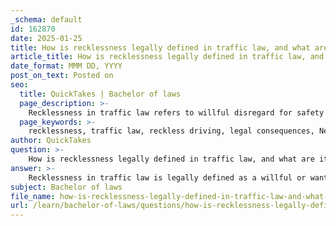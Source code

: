 ```yaml
---
_schema: default
id: 162870
date: 2025-01-25
title: How is recklessness legally defined in traffic law, and what are its consequences?
article_title: How is recklessness legally defined in traffic law, and what are its consequences?
date_format: MMM DD, YYYY
post_on_text: Posted on
seo:
  title: QuickTakes | Bachelor of laws
  page_description: >-
    Recklessness in traffic law refers to willful disregard for safety while driving, with serious consequences including fines, points on driving records, and potential jail time.
  page_keywords: >-
    recklessness, traffic law, reckless driving, legal consequences, New York Vehicle & Traffic Laws, negligent driving, safety, public highway, excessive speeding, aggressive driving, traffic violations, legal penalties
author: QuickTakes
question: >-
    How is recklessness legally defined in traffic law, and what are its consequences?
answer: >-
    Recklessness in traffic law is legally defined as a willful or wanton disregard for the safety of others while operating a vehicle. This behavior is characterized by a gross lack of care and an indifference to the potential consequences of one's actions. For instance, New York Vehicle & Traffic Laws § 1212 defines reckless driving as "driving or using any motor vehicle . . . in a manner which unreasonably interferes with the free and proper use of the public highway, or unreasonably endangers users of the public highway." \n\nReckless driving is distinct from negligent driving, where the latter may involve a failure to exercise reasonable care without the intent to create a hazardous situation. In contrast, reckless driving implies a conscious disregard for the safety of others, often leading to dangerous situations. Examples of reckless driving include excessive speeding, aggressive lane changes, tailgating, and ignoring traffic signals.\n\nThe legal consequences of reckless driving can be severe and vary by jurisdiction. Offenders may face substantial fines, points on their driving record, and potential jail time. In many states, reckless driving is classified as a misdemeanor, which can lead to criminal charges and a criminal record. Additionally, a conviction for reckless driving can result in the revocation of driving privileges and increased insurance premiums.\n\nIn summary, recklessness in traffic law is defined by a blatant disregard for safety, leading to serious legal repercussions that can affect a driver's record, financial standing, and freedom. Understanding these definitions and consequences is crucial for promoting road safety and adhering to legal standards.
subject: Bachelor of laws
file_name: how-is-recklessness-legally-defined-in-traffic-law-and-what-are-its-consequences.md
url: /learn/bachelor-of-laws/questions/how-is-recklessness-legally-defined-in-traffic-law-and-what-are-its-consequences
---
```


&nbsp;